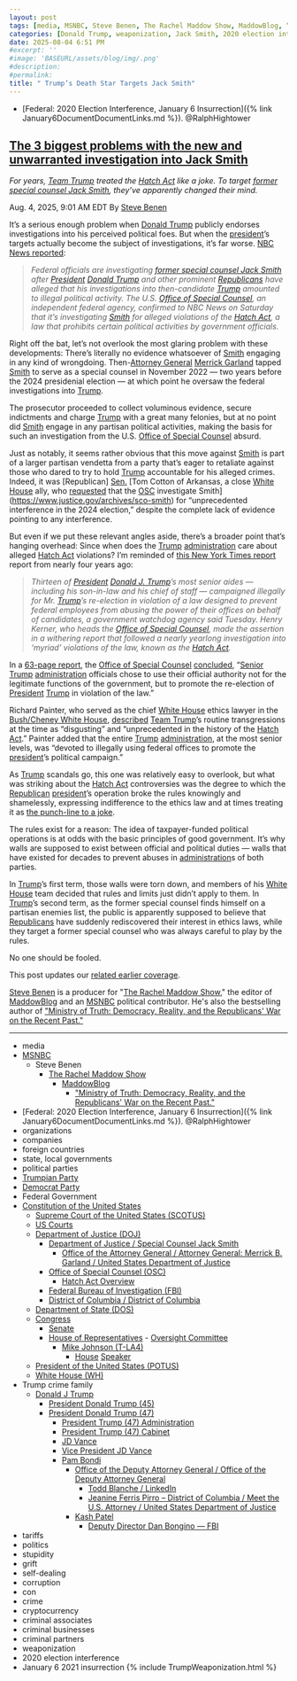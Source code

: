 ```yaml
---
layout: post
tags: [media, MSNBC, Steve Benen, The Rachel Maddow Show, MaddowBlog, “Ministry of Truth –  Democracy Reality and the Republicans’ War on the Recent Past.”, Federal –  2020 Election Interference January 6 Insurrection. @RalphHightower, organizations, companies, foreign countries, state local governments, political parties, Trumpian Party, Democrat Party, Federal Government, Constitution of the United States, Supreme Court of the United States (SCOTUS), US Courts, Department of Justice (DOJ), Department of Justice / Special Counsel Jack Smith, Office of the Attorney General / Attorney General –  Merrick B. Garland / United States Department of Justice, Office of Special Counsel (OSC), Hatch Act Overview, Federal Bureau of Investigation (FBI), District of Columbia / District of Columbia, Department of State (DOS), Congress, Senate, House of Representatives,  Oversight Committee, Mike Johnson (T-LA4), House Speaker, President of the United States (POTUS), White House (WH), Trump crime family, Donald J Trump, President Donald Trump (45), President Donald Trump (47), President Trump (47) Administration, President Trump (47) Cabinet, JD Vance, Vice President JD Vance, Pam Bondi, Office of the Deputy Attorney General / Office of the Deputy Attorney General, Todd Blanche / LinkedIn, Jeanine Ferris Pirro – District of Columbia / Meet the U.S. Attorney / United States Department of Justice, Kash Patel, Deputy Director Dan Bongino — FBI, tariffs, politics, stupidity, grift, self-dealing, corruption, con, crime, cryptocurrency, criminal associates, criminal businesses, criminal partners, weaponization, 2020 election interference, January 6 2021 insurrection]
categories: [Donald Trump, weaponization, Jack Smith, 2020 election interference, January 6 2021 insurrection]
date: 2025-08-04 6:51 PM
#excerpt: ''
#image: 'BASEURL/assets/blog/img/.png'
#description:
#permalink:
title: " Trump’s Death Star Targets Jack Smith"
---
```


- [Federal: 2020 Election Interference, January 6 Insurrection]({% link January6DocumentDocumentLinks.md %}). @RalphHightower

## [The 3 biggest problems with the new and unwarranted investigation into Jack Smith](https://www.msnbc.com/rachel-maddow-show/maddowblog/3-biggest-problems-new-unwarranted-investigation-jack-smith-rcna222856)

*For years, [Team Trump](https://www.donaldjtrump.com/) treated the [Hatch Act](https://osc.gov/Services/Pages/HatchAct.aspx) like a joke. To target [former special counsel Jack Smith](https://www.justice.gov/archives/sco-smith), they’ve apparently changed their mind.*

Aug. 4, 2025, 9:01 AM EDT
By [Steve Benen](https://www.msnbc.com/author/steve-benen-ncpn433601)

It’s a serious enough problem when [Donald Trump](https://www.donaldjtrump.com/) publicly endorses investigations into his perceived political foes. But when the [president](https://www.whitehouse.gov/)’s targets actually become the subject of investigations, it’s far worse. [NBC News reported](https://www.nbcnews.com/politics/trump-administration/office-special-counsel-launches-investigation-ex-trump-prosecutor-jack-rcna222625):

> *Federal officials are investigating [former special counsel Jack Smith](https://www.justice.gov/archives/sco-smith) after [President](https://www.whitehouse.gov/) [Donald Trump](https://www.donaldjtrump.com/) and other prominent [Republicans](https;//www.gop.com/) have alleged that his investigations into then-candidate [Trump](https://www.donaldjtrump.com/) amounted to illegal political activity. The U.S. [Office of Special Counsel](https://osc.gov/), an independent federal agency, confirmed to NBC News on Saturday that it’s investigating [Smith](https://www.justice.gov/archives/sco-smith) for alleged violations of the [Hatch Act](https://osc.gov/Services/Pages/HatchAct.aspx), a law that prohibits certain political activities by government officials.*

Right off the bat, let’s not overlook the most glaring problem with these developments: There’s literally no evidence whatsoever of [Smith](https://www.justice.gov/archives/sco-smith) engaging in any kind of wrongdoing. Then-[Attorney General](https://www.justice.gov/) [Merrick Garland](https://www.justice.gov/ag/bio/attorney-general-merrick-b-garland) tapped [Smith](https://www.justice.gov/archives/sco-smith) to serve as a special counsel in November 2022 — two years before the 2024 presidenial election — at which point he oversaw the federal investigations into [Trump](https://www.donaldjtrump.com/).

The prosecutor proceeded to collect voluminous evidence, secure indictments and charge [Trump](https://www.donaldjtrump.com/) with a great many felonies, but at no point did [Smith](https://www.justice.gov/archives/sco-smith) engage in any partisan political activities, making the basis for such an investigation from the U.S. [Office of Special Counsel](https://osc.gov/) absurd.

Just as notably, it seems rather obvious that this move against [Smith](https://www.justice.gov/archives/sco-smith) is part of a larger partisan vendetta from a party that’s eager to retaliate against those who dared to try to hold [Trump](https://www.donaldjtrump.com/) accountable for his alleged crimes. Indeed, it was [Republican] [Sen.]() [Tom Cotton of Arkansas, a close [White House](https://www.whitehouse.gov/) ally, who [requested](https://x.com/SenTomCotton/status/1950616831397642291) that the [OSC](https://osc.gov/) investigate Smith](https://www.justice.gov/archives/sco-smith) for “unprecedented interference in the 2024 election,” despite the complete lack of evidence pointing to any interference.

But even if we put these relevant angles aside, there’s a broader point that’s hanging overhead: Since when does the [Trump](https://www.donaldjtrump.com/) [administration](https;//www.whitehouse.gov/administration/) care about alleged [Hatch Act](https://osc.gov/Services/Pages/HatchAct.aspx) violations? I’m reminded of [this New York Times report](https://www.nytimes.com/2021/11/09/us/politics/trump-officials-illegal-campaigning.html) report from nearly four years ago:

> *Thirteen of [President](https://www.whitehouse.gov/) [Donald J. Trump](https://www.donaldjtrump.com/)’s most senior aides — including his son-in-law and his chief of staff — campaigned illegally for Mr. [Trump](https://www.donaldjtrump.com/)’s re-election in violation of a law designed to prevent federal employees from abusing the power of their offices on behalf of candidates, a government watchdog agency said Tuesday. Henry Kerner, who heads the [Office of Special Counsel](https://osc.gov/), made the assertion in a withering report that followed a nearly yearlong investigation into ‘myriad’ violations of the law, known as the [Hatch Act](https://osc.gov/Services/Pages/HatchAct.aspx).*

In a [63-page report](https://osc.gov/Documents/Hatch%20Act/Reports/Investigation%20of%20Political%20Activities%20by%20Senior%20Trump%20Administration%20Officials%20During%20the%202020%20Presidential%20Election.pdf), the [Office of Special Counsel](https://osc.gov/) [concluded](https://osc.gov/News/Pages/21-02-Hatch-Act-Report-RNC.aspx), “[Senior Trump](https://www.donaldjtrump.com/) [administration](https;//www.whitehouse.gov/administration/) officials chose to use their official authority not for the legitimate functions of the government, but to promote the re-election of [President](https://www.whitehouse.gov/) [Trump](https://www.donaldjtrump.com/) in violation of the law.”

Richard Painter, who served as the chief [White House](https://www.whitehouse.gov/) ethics lawyer in the [Bush/Cheney White House](https://georgewbush-whitehouse.archives.gov/), [described](https://twitter.com/RWPUSA/status/1458186787189309444) [Team Trump](https://www.donaldjtrump.com/)’s routine transgressions at the time as “disgusting” and “unprecedented in the history of the [Hatch Act](https://osc.gov/Services/Pages/HatchAct.aspx).” Painter added that the entire [Trump](https://www.donaldjtrump.com/) [administration](https;//www.whitehouse.gov/administration/), at the most senior levels, was “devoted to illegally using federal offices to promote the [president](https://www.whitehouse.gov/)’s political campaign.”

As [Trump](https://www.donaldjtrump.com/) scandals go, this one was relatively easy to overlook, but what was striking about the [Hatch Act](https://osc.gov/Services/Pages/HatchAct.aspx) controversies was the degree to which the [Republican]() [president](https://www.whitehouse.gov/)’s operation broke the rules knowingly and shamelessly, expressing indifference to the ethics law and at times treating it as [the punch-line to a joke](https://www.msnbc.com/rachel-maddow-show/kellyanne-conway-reflects-ethics-law-blah-blah-blah-msna1236646).

The rules exist for a reason: The idea of taxpayer-funded political operations is at odds with the basic principles of good government. It’s why walls are supposed to exist between official and political duties — walls that have existed for decades to prevent abuses in [administration](https;//www.whitehouse.gov/administration/)s of both parties.

In [Trump](https://www.donaldjtrump.com/)’s first term, those walls were torn down, and members of his [White House](https://www.whitehouse.gov/) team decided that rules and limits just didn’t apply to them. In [Trump](https://www.donaldjtrump.com/)’s second term, as the former special counsel finds himself on a partisan enemies list, the public is apparently supposed to believe that [Republicans](https;//www.gop.com/) have suddenly rediscovered their interest in ethics laws, while they target a former special counsel who was always careful to play by the rules.

No one should be fooled.

This post updates our [related earlier coverage](https://www.msnbc.com/rachel-maddow-show/maddowblog/office-special-counsel-team-trump-repeatedly-ignored-ethics-law-n1283643).


[Steve Benen](https://www.msnbc.com/author/steve-benen-ncpn433601) is a producer for "[The Rachel Maddow Show](https://www.msnbc.com/rachel-maddow-show)," the editor of [MaddowBlog](https://www.msnbc.com/rachel-maddow-show) and an [MSNBC](https://www.msnbc.com/) political contributor. He's also the bestselling author of ["Ministry of Truth: Democracy, Reality, and the Republicans' War on the Recent Past."](https://www.harpercollins.com/products/ministry-of-truth-steve-benen)

----
- media
- [MSNBC](https://www.msnbc.com/)
    - Steve Benen
        - [The Rachel Maddow Show](https://www.msnbc.com/rachel-maddow-show)
            - [MaddowBlog](https://www.msnbc.com/rachel-maddow-show) 
                - ["Ministry of Truth: Democracy, Reality, and the Republicans' War on the Recent Past."](https://www.harpercollins.com/products/ministry-of-truth-steve-benen)
- [Federal: 2020 Election Interference, January 6 Insurrection]({% link January6DocumentDocumentLinks.md %}). @RalphHightower
- organizations 
- companies
- foreign countries 
- state, local governments
- political parties 
- [Trumpian Party](https://www.gop.com/)
- [Democrat Party](https://www.democrats.org/)
- Federal Government 
- [Constitution of the United States](https://constitution.congress.gov/)
    - [Supreme Court of the United States (SCOTUS)](https://www.supremecourt.gov/)
    - [US Courts](https://www.uscourts.gov/)
    - [Department of Justice (DOJ)](https://www.justice.gov/)
        - [Department of Justice / Special Counsel Jack Smith](https://www.justice.gov/archives/sco-smith)
            - [Office of the Attorney General / Attorney General: Merrick B. Garland / United States Department of Justice](https://www.justice.gov/ag/bio/attorney-general-merrick-b-garland)
        - [Office of Special Counsel (OSC)](https://osc.gov/)
            - [Hatch Act Overview](https://osc.gov/Services/Pages/HatchAct.aspx)
        - [Federal Bureau of Investigation (FBI)](https://www.fbi.gov/)
        - [District of Columbia / District of Columbia](https://www.justice.gov/usao-dc)
    - [Department of State (DOS)](https://www.state.gov/)
    - [Congress](https://www.congress.gov/)
        - [Senate](https://www.senate.gov/)
        - [House of Representatives](https://www.house.gov/)
                - [Oversight Committee](https://oversight.house.gov/)
            - [Mike Johnson (T-LA4)](https://mikejohnson.house.gov/)
                - [House](https://www.house.gov/) [Speaker](https://www.speaker.gov/) 
    - [President of the United States (POTUS)](https://www.whitehouse.gov/)
    - [White House (WH)](https://www.whitehouse.gov/)
- Trump crime family 
    - [Donald J Trump](https://www.donaldjtrump.com/)
        - [President Donald Trump (45)](https://trumpwhitehouse.archives.gov/)
        - [President Donald Trump (47)](https://www.whitehouse.gov/administration/donald-j-trump/)
            - [President Trump (47) Administration](https://www.whitehouse.gov/administration/)
            - [President Trump (47) Cabinet](https://www.whitehouse.gov/administration/the-cabinet/)
            - [JD Vance](https://www.linkedin.com/in/jd-vance-770a9047/)
            - [Vice President JD Vance](https://www.whitehouse.gov/administration/jd-vance/)
            - [Pam Bondi](https://www.justice.gov/ag/staff-profile/meet-attorney-general)
                - [Office of the Deputy Attorney General / Office of the Deputy Attorney General](https://www.justice.gov/dag)
                    - [Todd Blanche / LinkedIn](https://www.linkedin.com/in/toddblanche/)
                    - [Jeanine Ferris Pirro – District of Columbia / Meet the U.S. Attorney / United States Department of Justice](https://www.justice.gov/usao-dc/staff-profile/meet-us-attorney)
                - [Kash Patel](https://www.fbi.gov/about/leadership-and-structure/director-patel)
                    - [Deputy Director Dan Bongino — FBI](https://www.fbi.gov/about/leadership-and-structure/deputy-director-dan-bongino)
- tariffs
- politics
- stupidity
- grift
- self-dealing
- corruption
- con
- crime
- cryptocurrency 
- criminal associates
- criminal businesses
- criminal partners
- weaponization
- 2020 election interference
- January 6 2021 insurrection
{% include TrumpWeaponization.html %}



